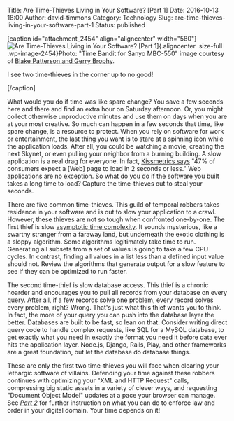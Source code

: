 Title: Are Time-Thieves Living in Your Software? [Part 1]
Date: 2016-10-13 18:00
Author: david-timmons
Category: Technology
Slug: are-time-thieves-living-in-your-software-part-1
Status: published

\[caption id="attachment\_2454" align="aligncenter" width="580"\]![Are
Time-Thieves Living in Your Software? \[Part
1\]](http://david.timmons.io/wp-content/uploads/2016/11/time-thieves-pt1.jpg){.aligncenter
.size-full .wp-image-2454}Photo: "Time Bandit for Sanyo MBC-550" image
courtesy of [Blake Patterson and Gerry
Brophy](https://www.flickr.com/photos/blakespot/8613889824 "View the original photo on Flickr.").

I see two time-thieves in the corner up to no good!

\[/caption\]

What would you do if time was like spare change? You save a few seconds
here and there and find an extra hour on Saturday afternoon. Or, you
might collect otherwise unproductive minutes and use them on days when
you are at your most creative. So much can happen in a few seconds that
time, like spare change, is a resource to protect. When you rely on
software for work or entertainment, the last thing you want is to stare
at a spinning icon while the application loads. After all, you could be
watching a movie, creating the next Skynet, or even pulling your
neighbor from a burning building. A slow application is a real drag for
everyone. In fact, [Kissmetrics
says](https://blog.kissmetrics.com/loading-time/) "47% of consumers
expect a \[Web\] page to load in 2 seconds or less." Web applications
are no exception. So what do you do if the software you built takes a
long time to load? Capture the time-thieves out to steal your seconds.

There are five common time-thieves. This guild of temporal robbers takes
residence in your software and is out to slow your application to a
crawl. However, these thieves are not so tough when confronted
one-by-one. The first thief is slow [asymptotic time
complexity](http://discrete.gr/complexity/). It sounds mysterious, like
a swarthy stranger from a faraway land, but underneath the exotic
clothing is a sloppy algorithm. Some algorithms legitimately take time
to run. Generating all subsets from a set of values is going to take a
few CPU cycles. In contrast, finding all values in a list less than a
defined input value should not. Review the algorithms that generate
output for a slow feature to see if they can be optimized to run faster.

The second time-thief is slow database access. This thief is a chronic
hoarder and encourages you to pull all records from your database on
every query. After all, if a few records solve one problem, every record
solves every problem, right? Wrong. That's just what this thief wants
you to think. In fact, the more of your query you can push into the
database layer the better. Databases are built to be fast, so lean on
that. Consider writing direct query code to handle complex requests,
like SQL for a MySQL database, to get exactly what you need in exactly
the format you need it before data ever hits the application layer.
Node.js, Django, Rails, Play, and other frameworks are a great
foundation, but let the database do database things.

These are only the first two time-thieves you will face when clearing
your lethargic software of villains. Defending your time against these
robbers continues with optimizing your "XML and HTTP Request" calls,
compressing big static assets in a variety of clever ways, and
requesting "Document Object Model" updates at a pace your browser can
manage. See [*Part
2*](http://david.timmons.io/are-time-thieves-living-in-your-software-part-2/)
for further instruction on what you can do to enforce law and order in
your digital domain. Your time depends on it!
